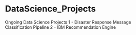 # DataScience_Projects
Ongoing Data Science Projects
1 - Disaster Response Message Classification Pipeline
2 - IBM Recommendation Engine
